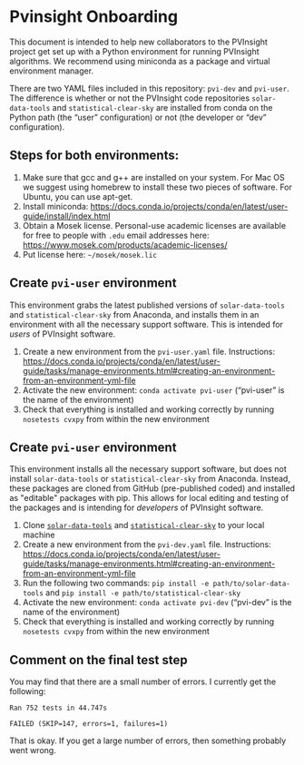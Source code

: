 # Pvinsight Onboarding

This document is intended to help new collaborators to the PVInsight project get set up with a Python environment for running PVInsight algorithms. We recommend using miniconda as a package and virtual environment manager. 

There are two YAML files included in this repository: `pvi-dev` and `pvi-user`. The difference is whether or not the PVInsight code repositories `solar-data-tools` and `statistical-clear-sky` are installed from conda on the Python path (the “user” configuration) or not (the developer or “dev” configuration). 

## Steps for both environments:
1) Make sure that gcc and g++ are installed on your system. For Mac OS we suggest using homebrew to install these two pieces of software. For Ubuntu, you can use apt-get.
2) Install miniconda: https://docs.conda.io/projects/conda/en/latest/user-guide/install/index.html
3) Obtain a Mosek license. Personal-use academic licenses are available for free to people with `.edu` email addresses here: https://www.mosek.com/products/academic-licenses/
4) Put license here: `~/mosek/mosek.lic`

## Create `pvi-user` environment
This environment grabs the latest published versions of `solar-data-tools` and `statistical-clear-sky` from Anaconda, and installs them in an environment with all the necessary support software. This is intended for _users_ of PVInsight software.
1) Create a new environment from the `pvi-user.yaml` file. Instructions: https://docs.conda.io/projects/conda/en/latest/user-guide/tasks/manage-environments.html#creating-an-environment-from-an-environment-yml-file
2) Activate the new environment: `conda activate pvi-user` (“pvi-user” is the name of the environment)
3) Check that everything is installed and working correctly by running `nosetests cvxpy` from within the new environment 


## Create `pvi-user` environment
This environment installs all the necessary support software, but does not install `solar-data-tools` or `statistical-clear-sky` from Anaconda. Instead, these packages are cloned from GitHub (pre-published coded) and installed as "editable" packages with pip. This allows for local editing and testing of the packages and is intending for _developers_ of PVInsight software.
1) Clone [`solar-data-tools`](https://github.com/slacgismo/solar-data-tools/) and [`statistical-clear-sky`](https://github.com/slacgismo/StatisticalClearSky) to your local machine
2) Create a new environment from the `pvi-dev.yaml` file. Instructions: https://docs.conda.io/projects/conda/en/latest/user-guide/tasks/manage-environments.html#creating-an-environment-from-an-environment-yml-file
3) Run the following two commands: `pip install -e path/to/solar-data-tools` and `pip install -e path/to/statistical-clear-sky`
4) Activate the new environment: `conda activate pvi-dev` (“pvi-dev” is the name of the environment)
5) Check that everything is installed and working correctly by running `nosetests cvxpy` from within the new environment 

## Comment on the final test step
You may find that there are a small number of errors. I currently get the following:

```
Ran 752 tests in 44.747s

FAILED (SKIP=147, errors=1, failures=1)
```

That is okay. If you get a large number of errors, then something probably went wrong.

